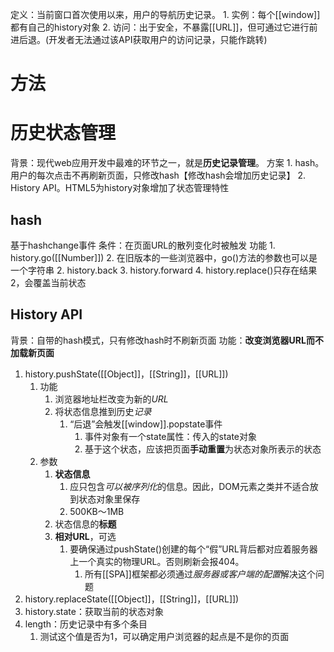 定义：当前窗口首次使用以来，用户的导航历史记录。
	1. 实例：每个[[window]]都有自己的history对象
	2. 访问：出于安全，不暴露[[URL]]，但可通过它进行前进后退。(开发者无法通过该API获取用户的访问记录，只能作跳转)
# 方法

# 历史状态管理
背景：现代web应用开发中最难的环节之一，就是**历史记录管理**。
方案
	1. hash。用户的每次点击不再刷新页面，只修改hash【修改hash会增加历史记录】
	2. History API。HTML5为history对象增加了状态管理特性
## hash
基于hashchange事件
条件：在页面URL的散列变化时被触发
功能
	1. history.go([[Number]])
		2. 在旧版本的一些浏览器中，go()方法的参数也可以是一个字符串
	2. history.back
	3. history.forward
	4. history.replace()只存在结果2，会覆盖当前状态
## History API
背景：自带的hash模式，只有修改hash时不刷新页面
功能：**改变浏览器URL而不加载新页面** 
1. history.pushState([[Object]]，[[String]]，[[URL]])
	1. 功能
		1. 浏览器地址栏改变为新的*URL* 
		2. 将状态信息推到历史*记录* 
			1. “后退”会触发[[window]].popstate事件
				1. 事件对象有一个state属性：传入的state对象
				2. 基于这个状态，应该把页面**手动重置**为状态对象所表示的状态
	2. 参数
		1. **状态信息** 
			1. 应只包含*可以被序列化*的信息。因此，DOM元素之类并不适合放到状态对象里保存
			2. 500KB～1MB
		2. 状态信息的**标题** 
		3. **相对URL**，可选
			1. 要确保通过pushState()创建的每个“假”URL背后都对应着服务器上一个真实的物理URL。否则刷新会报404。
				1. 所有[[SPA]]框架都必须通过*服务器或客户端的配置*解决这个问题
2. history.replaceState([[Object]]，[[String]]，[[URL]])
3. history.state：获取当前的状态对象
4. length：历史记录中有多个条目
	1. 测试这个值是否为1，可以确定用户浏览器的起点是不是你的页面